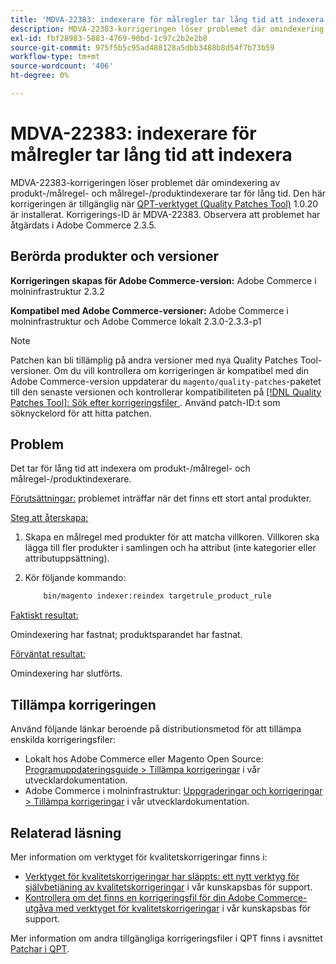 ```yaml
---
title: 'MDVA-22383: indexerare för målregler tar lång tid att indexera'
description: MDVA-22383-korrigeringen löser problemet där omindexering av produkt-/målregel- och målregel-/produktindexerare tar för lång tid. Den här korrigeringen är tillgänglig när [QPT-verktyget (Quality Patches Tool)](/help/announcements/adobe-commerce-announcements/magento-quality-patches-released-new-tool-to-self-serve-quality-patches.md) 1.0.20 är installerat. Korrigerings-ID är MDVA-22383. Observera att problemet har åtgärdats i Adobe Commerce 2.3.5.
exl-id: fbf28983-5883-4769-90bd-1c97c2b2e2b8
source-git-commit: 975f5b5c95ad488128a5dbb3488b8d54f7b73b59
workflow-type: tm+mt
source-wordcount: '406'
ht-degree: 0%

---
```


# MDVA-22383: indexerare för målregler tar lång tid att indexera

MDVA-22383-korrigeringen löser problemet där omindexering av produkt-/målregel- och målregel-/produktindexerare tar för lång tid. Den här korrigeringen är tillgänglig när [QPT-verktyget (Quality Patches Tool)](/help/announcements/adobe-commerce-announcements/magento-quality-patches-released-new-tool-to-self-serve-quality-patches.md) 1.0.20 är installerat. Korrigerings-ID är MDVA-22383. Observera att problemet har åtgärdats i Adobe Commerce 2.3.5.

## Berörda produkter och versioner

**Korrigeringen skapas för Adobe Commerce-version:** Adobe Commerce i molninfrastruktur 2.3.2

**Kompatibel med Adobe Commerce-versioner:** Adobe Commerce i molninfrastruktur och Adobe Commerce lokalt 2.3.0-2.3.3-p1

>[!NOTE]
>
>Patchen kan bli tillämplig på andra versioner med nya Quality Patches Tool-versioner. Om du vill kontrollera om korrigeringen är kompatibel med din Adobe Commerce-version uppdaterar du `magento/quality-patches`-paketet till den senaste versionen och kontrollerar kompatibiliteten på [[!DNL Quality Patches Tool]: Sök efter korrigeringsfiler ](https://devdocs.magento.com/quality-patches/tool.html#patch-grid). Använd patch-ID:t som söknyckelord för att hitta patchen.

## Problem

Det tar för lång tid att indexera om produkt-/målregel- och målregel-/produktindexerare.

<u>Förutsättningar:</u> problemet inträffar när det finns ett stort antal produkter.

<u>Steg att återskapa:</u>

1. Skapa en målregel med produkter för att matcha villkoren. Villkoren ska lägga till fler produkter i samlingen och ha attribut (inte kategorier eller attributuppsättning).
1. Kör följande kommando:

   ```bash
       bin/magento indexer:reindex targetrule_product_rule
   ```

<u>Faktiskt resultat:</u>

Omindexering har fastnat; produktsparandet har fastnat.

<u>Förväntat resultat:</u>

Omindexering har slutförts.

## Tillämpa korrigeringen

Använd följande länkar beroende på distributionsmetod för att tillämpa enskilda korrigeringsfiler:

* Lokalt hos Adobe Commerce eller Magento Open Source: [Programuppdateringsguide > Tillämpa korrigeringar](https://devdocs.magento.com/guides/v2.4/comp-mgr/patching/mqp.html) i vår utvecklardokumentation.
* Adobe Commerce i molninfrastruktur: [Uppgraderingar och korrigeringar > Tillämpa korrigeringar](https://devdocs.magento.com/cloud/project/project-patch.html) i vår utvecklardokumentation.

## Relaterad läsning

Mer information om verktyget för kvalitetskorrigeringar finns i:

* [Verktyget för kvalitetskorrigeringar har släppts: ett nytt verktyg för självbetjäning av kvalitetskorrigeringar](/help/announcements/adobe-commerce-announcements/magento-quality-patches-released-new-tool-to-self-serve-quality-patches.md) i vår kunskapsbas för support.
* [Kontrollera om det finns en korrigeringsfil för din Adobe Commerce-utgåva med verktyget för kvalitetskorrigeringar](/help/support-tools/patches-available-in-qpt-tool/check-patch-for-magento-issue-with-magento-quality-patches.md) i vår kunskapsbas för support.

Mer information om andra tillgängliga korrigeringsfiler i QPT finns i avsnittet [Patchar i QPT](https://support.magento.com/hc/en-us/sections/360010506631-Patches-available-in-MQP-tool-).
